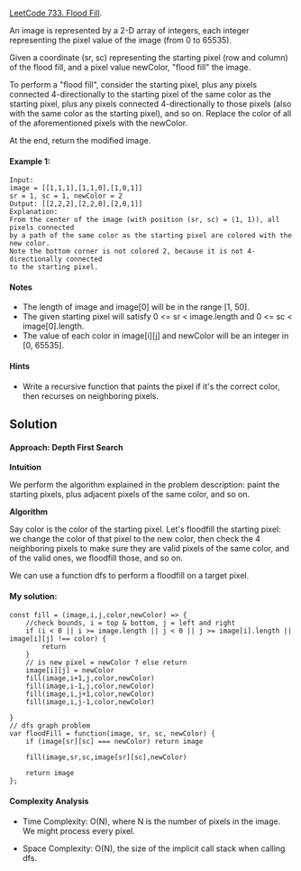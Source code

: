 [LeetCode 733. Flood Fill](https://leetcode.com/problems/flood-fill/).

An image is represented by a 2-D array of integers, each integer representing the pixel value of the image (from 0 to 65535).

Given a coordinate (sr, sc) representing the starting pixel (row and column) of the flood fill, and a pixel value newColor, "flood fill" the image.

To perform a "flood fill", consider the starting pixel, plus any pixels connected 4-directionally to the starting pixel of the same color as the starting pixel, plus any pixels connected 4-directionally to those pixels (also with the same color as the starting pixel), and so on. Replace the color of all of the aforementioned pixels with the newColor.

At the end, return the modified image.

#### Example 1:
```
Input:
image = [[1,1,1],[1,1,0],[1,0,1]]
sr = 1, sc = 1, newColor = 2
Output: [[2,2,2],[2,2,0],[2,0,1]]
Explanation:
From the center of the image (with position (sr, sc) = (1, 1)), all pixels connected
by a path of the same color as the starting pixel are colored with the new color.
Note the bottom corner is not colored 2, because it is not 4-directionally connected
to the starting pixel.
```
#### Notes
* The length of image and image[0] will be in the range [1, 50].
* The given starting pixel will satisfy 0 <= sr < image.length and 0 <= sc < image[0].length.
* The value of each color in image[i][j] and newColor will be an integer in [0, 65535].

#### Hints
* Write a recursive function that paints the pixel if it's the correct color, then recurses on neighboring pixels.

## Solution

#### Approach: Depth First Search
<strong>Intuition</strong>

We perform the algorithm explained in the problem description: paint the starting pixels, plus adjacent pixels of the same color, and so on.

<strong>Algorithm</strong>

Say color is the color of the starting pixel. Let's floodfill the starting pixel: we change the color of that pixel to the new color, then check the 4 neighboring pixels to make sure they are valid pixels of the same color, and of the valid ones, we floodfill those, and so on.

We can use a function dfs to perform a floodfill on a target pixel.

#### My solution:
```
const fill = (image,i,j,color,newColor) => {
    //check bounds, i = top & bottom, j = left and right
    if (i < 0 || i >= image.length || j < 0 || j >= image[i].length || image[i][j] !== color) {
        return
    }
    // is new pixel = newColor ? else return
    image[i][j] = newColor
    fill(image,i+1,j,color,newColor)
    fill(image,i-1,j,color,newColor)
    fill(image,i,j+1,color,newColor)
    fill(image,i,j-1,color,newColor)

}
// dfs graph problem
var floodFill = function(image, sr, sc, newColor) {
    if (image[sr][sc] === newColor) return image

    fill(image,sr,sc,image[sr][sc],newColor)

    return image
};
```

#### Complexity Analysis

* Time Complexity: O(N), where N is the number of pixels in the image. We might process every pixel.

* Space Complexity: O(N), the size of the implicit call stack when calling dfs.

